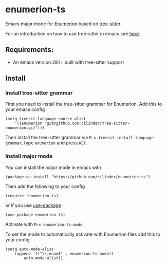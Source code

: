 # enumerion-ts

Emacs major mode for [Enumerion](taslak.si/Enumerion-docs) based on [tree-sitter](https://tree-sitter.github.io).

For an introduction on how to use tree-sitter in emacs see [here](https://www.masteringemacs.org/article/how-to-get-started-tree-sitter).

## Requirements:
- An emacs version 29.1+ built with tree-sitter support

## Install

### Install tree-sitter grammar

First you need to install the tree-sitter grammar for Enumerion.
Add this to your emacs config
```elisp
(setq treesit-language-source-alist
	'((enumerion "git@github.com:cilinder/tree-sitter-enumerion.git")))
```

Then install the tree-sitter grammar via `M-x treesit-install-language-grammar`,
type `enumerion` and press `RET`.

### Install major mode

You can install the major mode in emacs with
```elisp
(package-vc-install "https://github.com/cilinder/enumerion-ts")
```

Then add the following to your config
```
(require 'enumerion-ts)
```

or if you use [use-package](https://github.com/jwiegley/use-package)
```elisp
(use-package enumerion-ts)
```

Activate with `M-x enumerion-ts-mode`.

To set the mode to automatically activate with Enumerion files add this to your config

```elisp
(setq auto-mode-alist
	(append '(("\\.enum$" . enumerion-ts-mode))
		auto-mode-alist))
```
